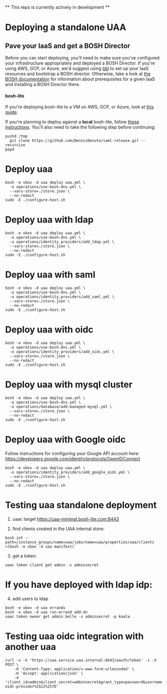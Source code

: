 ** This repo is currently actively in development **
# Deploying a standalone UAA

## Pave your IaaS and get a BOSH Director

Before you can start deploying,
you'll need to make sure you've configured your infrastructure appropriately
and deployed a BOSH Director.
If you're using AWS, GCP, or Azure,
we'd suggest using [bbl](https://github.com/cloudfoundry/bosh-bootloader)
to set up your IaaS resources and bootstrap a BOSH director.
Otherwise, take a look at [the BOSH documentation](https://bosh.io/docs/init.html)
for information about prerequisites for a given IaaS
and installing a BOSH Director there.

#### bosh-lite
If you're deploying bosh-lite to a VM on AWS, GCP, or Azure,
look at [this guide](iaas-support/bosh-lite/README.md).

If you're planning to deploy against a **local** bosh-lite,
follow [these instructions](https://bosh.io/docs/bosh-lite.html).
You'll also need to take the following step before continuing:
```
pushd /tmp
  git clone https://github.com/DennisDenuto/saml-release.git --recursive
popd
```

# Deploy uaa
```
bosh -e vbox -d uaa deploy uaa.yml \
  -o operations/use-bosh-dns.yml \
  --vars-store=./store.json \
  --no-redact
sudo -E ./configure-host.sh
```

# Deploy uaa with ldap
```
bosh -e vbox -d uaa deploy uaa.yml \
  -o operations/use-bosh-dns.yml \
  -o operations/identity_providers/add_ldap.yml \
  --vars-store=./store.json \
  --no-redact
sudo -E ./configure-host.sh
```

# Deploy uaa with saml
```
bosh -e vbox -d uaa deploy uaa.yml \
  -o operations/use-bosh-dns.yml \
  -o operations/identity_providers/add_saml.yml \
  --vars-store=./store.json \
  --no-redact
sudo -E ./configure-host.sh
```

# Deploy uaa with oidc
```
bosh -e vbox -d uaa deploy uaa.yml \
  -o operations/use-bosh-dns.yml \
  -o operations/identity_providers/add_oidc.yml \
  --vars-store=./store.json \
  --no-redact
sudo -E ./configure-host.sh
```

# Deploy uaa with mysql cluster
```
bosh -e vbox -d uaa deploy uaa.yml \
  -o operations/use-bosh-dns.yml \
  -o operations/database/add-managed-mysql.yml \
  --vars-store=./store.json \
  --no-redact
sudo -E ./configure-host.sh
```

# Deploy uaa with Google oidc
Follow instructions for configuring your Google API account here: https://developers.google.com/identity/protocols/OpenIDConnect

```
bosh -e vbox -d uaa deploy uaa.yml \
  -o operations/identity_providers/add_google_oidc.yml \
  --vars-store=./store.json \
  --no-redact
sudo -E ./configure-host.sh
```

# Testing uaa standalone deployment
1) uaac target https://uaa-minimal.bosh-lite.com:8443

2) find clients created in the UAA internal store:
```
bosh int --path=/instance_groups/name=uaa/jobs/name=uaa/properties/uaa/clients  <(bosh -e vbox -d uaa manifest)
```
3) get a token:
```
uaac token client get admin -s adminsecret
```

# If you have deployed with ldap idp:
4) add users to ldap
```
bosh -e vbox -d uaa errands
bosh -e vbox -d uaa run-errand add-dn
uaac token owner get admin belle -s adminsecret -p koala
```

# Testing uaa oidc integration with another uaa
```
curl -v -k 'https://uaa.service.uaa.internal:8443/oauth/token' -i -X POST \
    -H 'Content-Type: application/x-www-form-urlencoded' \
    -H 'Accept: application/json' \
    -d 'client_id=admin&client_secret=adminsecret&grant_type=password&username=marissa_oidc&password=koala&token_format=jwt&response_type=token&login_hint=%257B%2522origin%2522%253A%2522my-oidc-provider%2522%257D'
```
